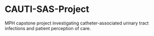 # CAUTI-SAS-Project
MPH capstone project investigating catheter-associated urinary tract infections and patient perception of care.
